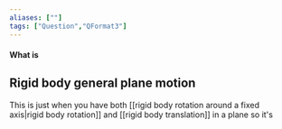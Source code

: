 ```yaml
---
aliases: [""]
tags: ["Question","QFormat3"]
---
```


#### What is
## Rigid body general plane motion
This is just when you have both [[rigid body rotation around a fixed axis|rigid body rotation]] and [[rigid body translation]] in a plane so it's